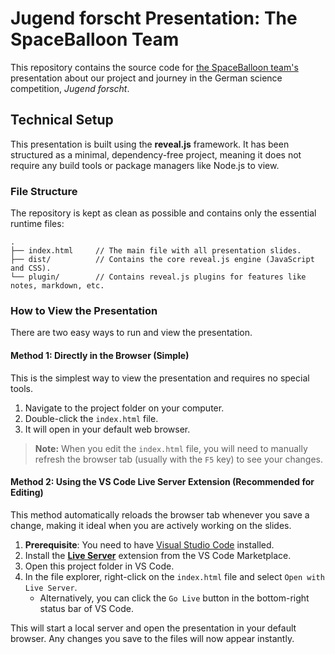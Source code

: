 # Jugend forscht Presentation: The SpaceBalloon Team

This repository contains the source code for [the SpaceBalloon team's](https://github.com/BOGYLI/SpaceBalloon) presentation about our project and journey in the German science competition, *Jugend forscht*.

## Technical Setup

This presentation is built using the **reveal.js** framework. It has been structured as a minimal, dependency-free project, meaning it does not require any build tools or package managers like Node.js to view.

### File Structure

The repository is kept as clean as possible and contains only the essential runtime files:

```
.
├── index.html     // The main file with all presentation slides.
├── dist/          // Contains the core reveal.js engine (JavaScript and CSS).
└── plugin/        // Contains reveal.js plugins for features like notes, markdown, etc.
```

### How to View the Presentation

There are two easy ways to run and view the presentation.

#### Method 1: Directly in the Browser (Simple)

This is the simplest way to view the presentation and requires no special tools.

1.  Navigate to the project folder on your computer.
2.  Double-click the `index.html` file.
3.  It will open in your default web browser.

> **Note:** When you edit the `index.html` file, you will need to manually refresh the browser tab (usually with the `F5` key) to see your changes.

#### Method 2: Using the VS Code Live Server Extension (Recommended for Editing)

This method automatically reloads the browser tab whenever you save a change, making it ideal when you are actively working on the slides.

1.  **Prerequisite**: You need to have [Visual Studio Code](https://code.visualstudio.com/) installed.
2.  Install the [**Live Server**](https://marketplace.visualstudio.com/items?itemName=ritwickdey.LiveServer) extension from the VS Code Marketplace.
3.  Open this project folder in VS Code.
4.  In the file explorer, right-click on the `index.html` file and select `Open with Live Server`.
    *   Alternatively, you can click the `Go Live` button in the bottom-right status bar of VS Code.

This will start a local server and open the presentation in your default browser. Any changes you save to the files will now appear instantly.
